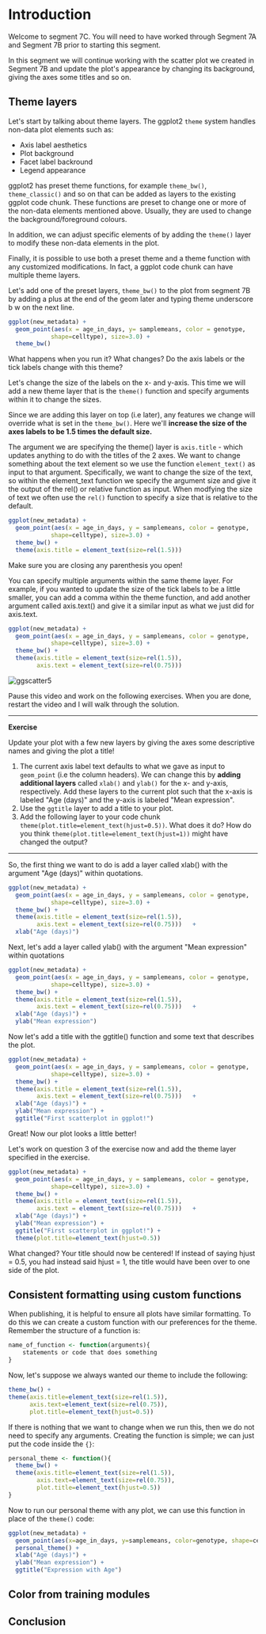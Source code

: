# Introduction

Welcome to segment 7C. You will need to have worked through Segment 7A and Segment 7B prior to starting this segment.

In this segment we will continue working with the scatter plot we created in Segment 7B and update the plot's appearance by changing its background, giving the axes some titles and so on.

## Theme layers

Let's start by talking about theme layers. The ggplot2 `theme` system handles non-data plot elements such as:

* Axis label aesthetics
* Plot background
* Facet label backround
* Legend appearance

ggplot2 has preset theme functions, for example `theme_bw()`, `theme_classic()` and so on that can be added as layers to the existing ggplot code chunk. These functions are preset to change one or more of the non-data elements mentioned above. Usually, they are used to change the background/foreground colours. 

In addition, we can adjust specific elements of by adding the `theme()` layer to modify these non-data elements in the plot. 

Finally, it is possible to use both a preset theme and a theme function with any customized modifications. In fact, a ggplot code chunk can have multiple theme layers.

Let's add one of the preset layers, `theme_bw()` to the plot from segment 7B by adding a plus at the end of the geom later and typing theme underscore b w on the next line.

```r
ggplot(new_metadata) +
  geom_point(aes(x = age_in_days, y= samplemeans, color = genotype,
  			shape=celltype), size=3.0) +
  theme_bw() 
```

What happens when you run it? What changes? Do the axis labels or the tick labels change with this theme?

Let's change the size of the labels on the x- and y-axis. This time we will add a new theme layer that is the `theme()` function and specify arguments within it to change the sizes.

Since we are adding this layer on top (i.e later), any features we change will override what is set in the `theme_bw()`. Here we'll **increase the size of the axes labels to be 1.5 times the default size.** 

The argument we are specifying the theme() layer is `axis.title` - which updates anything to do with the titles of the 2 axes. We want to change something about the text element so we use the function `element_text()` as input to that argument. Specifically, we want to change the size of the text, so within the element_text function we specify the argument size and give it the output of the rel() or relative function as input. When modfying the size of text we often use the `rel()` function to specify a size that is relative to the default.


```r
ggplot(new_metadata) +
  geom_point(aes(x = age_in_days, y = samplemeans, color = genotype,
  			shape=celltype), size=3.0) +
  theme_bw() +
  theme(axis.title = element_text(size=rel(1.5)))			
```

Make sure you are closing any parenthesis you open!

You can specify multiple arguments within the same theme layer. For example, if you wanted to update the size of the tick labels to be a little smaller, you can add a comma within the theme function, and add another argument called axis.text() and give it a similar input as what we just did for axis.text.

```r
ggplot(new_metadata) +
  geom_point(aes(x = age_in_days, y = samplemeans, color = genotype,
  			shape=celltype), size=3.0) +
  theme_bw() +
  theme(axis.title = element_text(size=rel(1.5)),
        axis.text = element_text(size=rel(0.75)))			
```
 
![ggscatter5](../img/ggscatter-5.png)
 

Pause this video and work on the following exercises. When you are done, restart the video and I will walk through the solution. 

***

**Exercise**

Update your plot with a few new layers by giving the axes some descriptive names and giving the plot a title!

1. The current axis label text defaults to what we gave as input to `geom_point` (i.e the column headers). We can change this by **adding additional layers** called `xlab()` and `ylab()` for the x- and y-axis, respectively. Add these layers to the current plot such that the x-axis is labeled "Age (days)" and the y-axis is labeled "Mean expression".
2. Use the `ggtitle` layer to add a title to your plot. 
3. Add the following layer to your code chunk `theme(plot.title=element_text(hjust=0.5))`. What does it do? How do you think `theme(plot.title=element_text(hjust=1))` might have changed the output?

***

So, the first thing we want to do is add a layer called xlab() with the argument "Age (days)" within quotations.

```r
ggplot(new_metadata) +
  geom_point(aes(x = age_in_days, y = samplemeans, color = genotype,
  			shape=celltype), size=3.0) +
  theme_bw() +
  theme(axis.title = element_text(size=rel(1.5)),
        axis.text = element_text(size=rel(0.75)))	+
  xlab("Age (days)")
```

Next, let's add a layer called ylab() with the argument "Mean expression" within quotations

```r
ggplot(new_metadata) +
  geom_point(aes(x = age_in_days, y = samplemeans, color = genotype,
  			shape=celltype), size=3.0) +
  theme_bw() +
  theme(axis.title = element_text(size=rel(1.5)),
        axis.text = element_text(size=rel(0.75)))	+
  xlab("Age (days)") +
  ylab("Mean expression")
```

Now let's add a title with the ggtitle() function and some text that describes the plot.

```r
ggplot(new_metadata) +
  geom_point(aes(x = age_in_days, y = samplemeans, color = genotype,
  			shape=celltype), size=3.0) +
  theme_bw() +
  theme(axis.title = element_text(size=rel(1.5)),
        axis.text = element_text(size=rel(0.75)))	+
  xlab("Age (days)") +
  ylab("Mean expression") +
  ggtitle("First scatterplot in ggplot!")
```

Great! Now our plot looks a little better!

Let's work on question 3 of the exercise now and add the theme layer specified in the exercise.

```r
ggplot(new_metadata) +
  geom_point(aes(x = age_in_days, y = samplemeans, color = genotype,
  			shape=celltype), size=3.0) +
  theme_bw() +
  theme(axis.title = element_text(size=rel(1.5)),
        axis.text = element_text(size=rel(0.75)))	+
  xlab("Age (days)") +
  ylab("Mean expression") +
  ggtitle("First scatterplot in ggplot!") +
  theme(plot.title=element_text(hjust=0.5))
```
What changed? Your title should now be centered! 
If instead of saying hjust = 0.5, you had instead said hjust = 1, the title would have been over to one side of the plot.

## Consistent formatting using custom functions

When publishing, it is helpful to ensure all plots have similar formatting. To do this we can create a custom function with our preferences for the theme. Remember the structure of a function is:

```r
name_of_function <- function(arguments){
    statements or code that does something
}
```

Now, let's suppose we always wanted our theme to include the following:

```r
theme_bw() +
theme(axis.title=element_text(size=rel(1.5)),
      axis.text=element_text(size=rel(0.75)),
      plot.title=element_text(hjust=0.5)) 
```

If there is nothing that we want to change when we run this, then we do not need to specify any arguments. Creating the function is simple; we can just put the code inside the `{}`:

```r
personal_theme <- function(){
  theme_bw() +
  theme(axis.title=element_text(size=rel(1.5)),
        axis.text=element_text(size=rel(0.75)),
        plot.title=element_text(hjust=0.5)) 
}
```

Now to run our personal theme with any plot, we can use this function in place of the `theme()` code:

```r
ggplot(new_metadata) +
  geom_point(aes(x=age_in_days, y=samplemeans, color=genotype, shape=celltype), size=rel(3.0)) +
  personal_theme() +
  xlab("Age (days)") +
  ylab("Mean expression") +
  ggtitle("Expression with Age")
```

## Color from training modules

## Conclusion


